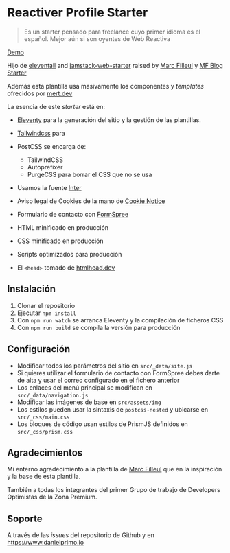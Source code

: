 # Reactiver Profile Starter

> Es un starter pensado para freelance cuyo primer idioma es el español. Mejor aún si son oyentes de Web Reactiva

[Demo](https://reactiver-profile-starter.netlify.app)

Hijo de [eleventail](https://github.com/philhawksworth/eleventail) and [jamstack-web-starter](https://github.com/scottishstoater/jamstack-web-starter) raised by [Marc Filleul](https://www.artisanweb.dev/) y [MF Blog Starter](https://github.com/marcfilleul/mf-blogstarter)

Además esta plantilla usa masivamente los componentes y *templates* ofrecidos por [mert.dev](https://mert.dev/tailwind-blocks/)

La esencia de este *starter* está en:

- [Eleventy](https://11ty.dev) para la generación del sitio y la gestión de las plantillas.
- [Tailwindcss](https://tailwindcss.com) para 

- PostCSS se encarga de:

  - TailwindCSS
  - Autoprefixer
  - PurgeCSS para borrar el CSS que no se usa

- Usamos la fuente [Inter](https://rsms.me/inter/)
- Aviso legal de Cookies de la mano de [Cookie Notice](https://github.com/AOEpeople/cookie-notice#readme)
- Formulario de contacto con [FormSpree](https://formspree.com)
- HTML minificado en producción
- CSS minificado en producción
- Scripts optimizados para producción
- El `<head>` tomado de [htmlhead.dev](https://htmlhead.dev)

## Instalación

1. Clonar el repositorio
2. Ejecutar `npm install`
3. Con `npm run watch` se arranca Eleventy y la compilación de ficheros CSS
4. Con `npm run build` se compila la versión para producción

## Configuración

- Modificar todos los parámetros del sitio en `src/_data/site.js`
- Si quieres utilizar el formulario de contacto con FormSpree debes darte de alta y usar el correo configurado en el fichero anterior
- Los enlaces del menú principal se modifican en `src/_data/navigation.js`
- Modificar las imágenes de base en `src/assets/img`
- Los estilos pueden usar la sintaxis de `postcss-nested` y ubicarse en `src/_css/main.css`
- Los bloques de código usan estilos de PrismJS definidos en `src/_css/prism.css`

## Agradecimientos

Mi enterno agradecimiento a la plantilla de [Marc Filleul](https://www.artisanweb.dev/) que en la inspiración y la base de esta plantilla.

También a todas los integrantes del primer Grupo de trabajo de Developers Optimistas de la Zona Premium.

## Soporte

A través de las *issues* del repositorio de Github y en https://www.danielprimo.io
